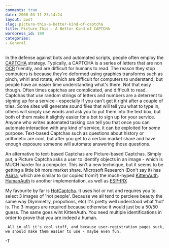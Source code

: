 ```yaml
---
comments: true
date: 2008-03-11 23:14:24
layout: post
slug: picture-this-a-better-kind-of-captcha
title: Picture This - A Better Kind of CAPTCHA
wordpress_id: 189
categories:
- General
---
```


In the defense against bots and automated scripts, people often employ the [CAPTCHA](http://en.wikipedia.org/wiki/Captcha) strategy. Typically, a CAPTCHA is a series of letters that are non [OCR](http://en.wikipedia.org/wiki/Optical_character_recognition) friendly, and are difficult for humans to read. The reason they stop computers is because they're deformed using graphics transforms such as pinch, whirl and rotate, which are difficult for computers to understand, but people have an easier time understanding what's there. Not that easy though. Often times captchas are complicated, and difficult to read. Captchas that use random strings of letters and numbers are a deterrent to signing up for a service - especially if you can't get it right after a couple of tries. Some sites will generate sound files that will tell you what to type in, others will simply use words and ask you to put them into the text box, but both of them make it slightly easier for a bot to sign up for your service. Anyone who writes automated tasking can tell you that once you can automate interaction with any kind of service, it can be exploited for *some* purpose. Text-based Captchas such as questions about history or arithmetic are cool, but after you get to a certain market share and have enough exposure someone will automate answering those questions.

An alternative to text-based Captchas are Picture-based Captchas. Simply put, a Picture Captcha asks a user to identify objects in an image - which is MUCH harder for a computer. This isn't a new technique, but it seems to be getting a little bit more market share. Microsoft Research (Don't say it) has [Asirra](http://research.microsoft.com/asirra/), which are similar to (or copied from?) the much-hyped [KittenAuth](http://www.thepcspy.com/kittenauth). [HumanAuth](http://www.gigoit.org/humanauth/) is another implementation, as well as [ESP-PIX](http://gs264.sp.cs.cmu.edu/cgi-bin/esp-pix)

My favourite by far is [HotCaptcha](http://www.hotcaptcha.com/). It uses hot or not and requires you to select 3 images of 'hot people'. Because we all tend to percieve beauty the same way (Symmetry, propotions, etc) it's pretty well understood what 'hot' is. The 3 images are required because otherwise it would just be a 50/50 guess. The same goes wiht KittenAuth. You need multiple identifications in order to prove that you are indeed a human.

     All in all it's cool stuff, and because user-registration pages suck, we should make them easier to use - maybe even fun.

-T
